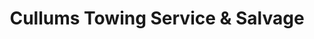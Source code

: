 ---
title: "Cullums Towing Service & Salvage"
url: /aberdeen/cullums-towing-service-und-salvage/
shop: Autoteile
---